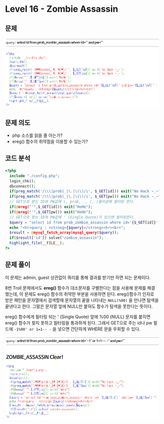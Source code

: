 # Level 16 - Zombie Assassin

## 문제

![문제](screenshot/L16_ZombieAssassin_prob.PNG)

## 문제 의도

- php 소스를 읽을 줄 아는가?
- ereg() 함수의 취약점을 이용할 수 있는가?

## 코드 분석

```php
<?php
  include "./config.php";
  login_chk();
  dbconnect();
  if(preg_match('/\\\|prob|_|\.|\(\)/i', $_GET[id])) exit("No Hack ~_~");
  if(preg_match('/\\\|prob|_|\.|\(\)/i', $_GET[pw])) exit("No Hack ~_~");
  // GET으로 받는 ID와 PW값에 \, prob, ., (, )들이갈때 필터링 한다.
  if(@ereg("'",$_GET[id])) exit("HeHe");
  if(@ereg("'",$_GET[pw])) exit("HeHe");
  // GET으로 받는 ID와 PW값에 ' (Single Quote)가 있으면 필터링한다.
  $query = "select id from prob_zombie_assassin where id='{$_GET[id]}' and pw='{$_GET[pw]}'";
  echo "<hr>query : <strong>{$query}</strong><hr><br>";
  $result = @mysql_fetch_array(mysql_query($query));
  if($result['id']) solve("zombie_assassin");
  highlight_file(__FILE__);
?>
```

## 문제 풀이

이 문제는 admin, guest 상관없이 쿼리를 통해 결과를 받기만 하면 되는 문제이다.

8번 Troll 문제에서도 **ereg()** 함수가 대소문자를 구별한다는 점을 사용해 문제를 해결했는데, 이 문제도 ereg() 함수의 취약한 부분을 사용하면 된다. ereg()함수가 인자로 받은 패턴을 문자열에서 검색할때 문자열의 끝을 나타내는 `NULL(%00)` 을 만나면 탐색을 끝낸다고 한다. 그말은 문자열 앞에 NULL만 붙혀도 함수가 탐색을 못한다는 뜻이다.

ereg() 함수에게 필터링 되는 ' (Single Quote) 앞에 %00 (NULL) 문자를 붙히면 ereg() 함수가 찾지 못하고 필터링을 통과하게 된다. 그래서 GET으로 주는 id나 pw 필드에 `-1%00' or 1=1-- -` 을 넣으면 간단하게 WHERE 문을 우회할 수 있다.

![solve](screenshot/L16_ZombieAssassin_clear.PNG)